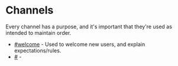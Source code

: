 # Channels
Every channel has a purpose, and it's important that they're used as intended to maintain order.

 - [#welcome](https://discordapp.com/channels/297142682894073856/297142746152435715) - Used to welcome new users, and explain expectations/rules.
 - [#]() - 
